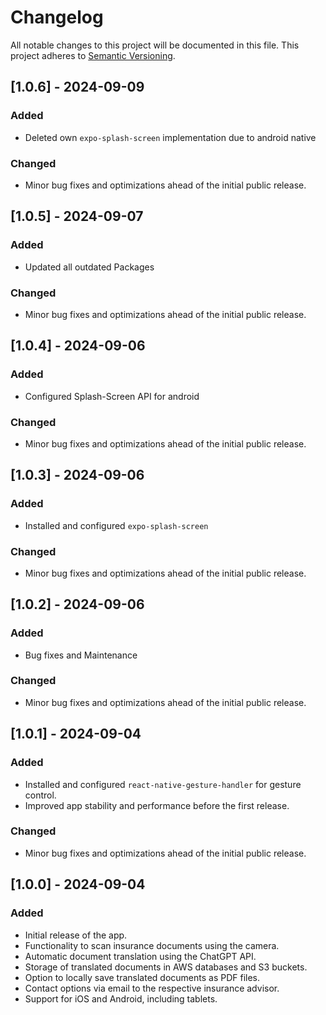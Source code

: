 # Changelog

All notable changes to this project will be documented in this file. This project adheres to [Semantic Versioning](https://semver.org/).

## [1.0.6] - 2024-09-09
### Added
- Deleted own `expo-splash-screen` implementation due to android native

### Changed
- Minor bug fixes and optimizations ahead of the initial public release.

## [1.0.5] - 2024-09-07
### Added
- Updated all outdated Packages

### Changed
- Minor bug fixes and optimizations ahead of the initial public release.

## [1.0.4] - 2024-09-06
### Added
- Configured Splash-Screen API for android

### Changed
- Minor bug fixes and optimizations ahead of the initial public release.

## [1.0.3] - 2024-09-06
### Added
- Installed and configured `expo-splash-screen`

### Changed
- Minor bug fixes and optimizations ahead of the initial public release.

## [1.0.2] - 2024-09-06
### Added
- Bug fixes and Maintenance

### Changed
- Minor bug fixes and optimizations ahead of the initial public release.

## [1.0.1] - 2024-09-04
### Added
- Installed and configured `react-native-gesture-handler` for gesture control.
- Improved app stability and performance before the first release.

### Changed
- Minor bug fixes and optimizations ahead of the initial public release.

## [1.0.0] - 2024-09-04
### Added
- Initial release of the app.
- Functionality to scan insurance documents using the camera.
- Automatic document translation using the ChatGPT API.
- Storage of translated documents in AWS databases and S3 buckets.
- Option to locally save translated documents as PDF files.
- Contact options via email to the respective insurance advisor.
- Support for iOS and Android, including tablets.